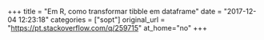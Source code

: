 +++
title = "Em R, como transformar tibble em dataframe"
date = "2017-12-04 12:23:18"
categories = ["sopt"]
original_url = "https://pt.stackoverflow.com/q/259715"
at_home="no"
+++

